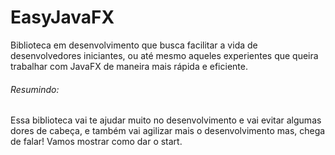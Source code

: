 # EasyJavaFX
Biblioteca em desenvolvimento que busca facilitar a vida de desenvolvedores iniciantes, ou até mesmo aqueles experientes que
queira trabalhar com JavaFX de maneira mais rápida e eficiente.
###### Resumindo:
Essa biblioteca vai te ajudar muito no desenvolvimento e vai evitar algumas dores de cabeça, e também vai agilizar mais o desenvolvimento
mas, chega de falar! Vamos mostrar como dar o start.
